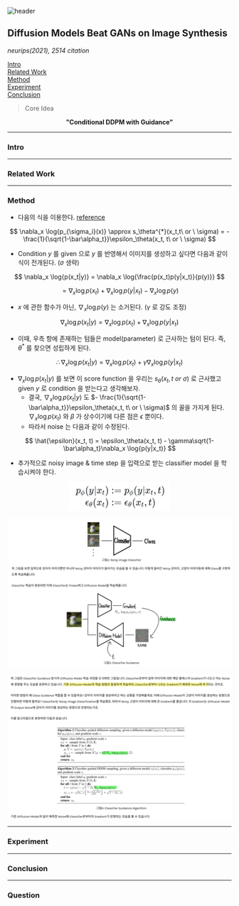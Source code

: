 ![header](https://capsule-render.vercel.app/api?type=waving&color=auto&height=80&section=header&text=Welcome%20Paper%20Review&fontSize=50)


## Diffusion Models Beat GANs on Image Synthesis
*neurips(2021), 2514 citation*

[Intro](#intro)</br>
[Related Work](#related-work)</br>
[Method](#method)</br>
[Experiment](#experiment)</br>
[Conclusion](#conclusion)</br>

> Core Idea
<div align=center>
<strong>"Conditional DDPM with Guidance"</strong></br>
</div>

***

### <strong>Intro</strong>


***

### <strong>Related Work</strong>


***

### <strong>Method</strong>
- 다음의 식을 이용한다. <a href='../../딥러닝 이론/Score-based-generative-model/Score-based-generative-model.md'>reference</a>

$$ \nabla_x \log{p_{\sigma_i}(x)} \approx s_\theta^{*}(x_t,t\ or \ \sigma) = - \frac{1}{\sqrt{1-\bar\alpha_t}}\epsilon_\theta(x_t, t\ or \ \sigma) $$

- Condition $y$ 를 given 으로 $y$ 를 반영해서 이미지를 생성하고 싶다면 다음과 같이 식이 전개된다. ($\sigma$ 생략)

$$ \nabla_x \log{p(x_t|y)} = \nabla_x \log{\frac{p(x_t)p(y|x_t)}{p(y)}}  $$ 

$$ = \nabla_x \log{p(x_t)} + \nabla_x \log{p(y|x_t)} - \nabla_x \log{p(y)} $$

- $x$ 에 관한 함수가 아닌, $\nabla_x \log{p(y)}$ 는 소거된다. ($\gamma$ 로 강도 조정)

$$ \nabla_x \log{p(x_t|y)} = \nabla_x \log{p(x_t)} + \nabla_x \log{p(y|x_t)} $$

- 이때, 우측 항에 존재하는 텀들은 model(parameter) 로 근사하는 텀이 된다. 즉, $\theta^*$ 를 찾으면 성립하게 된다. 

$$ \therefore \nabla_x \log{p(x_t|y)} = \nabla_x \log{p(x_t)} + \gamma\nabla_x \log{p(y|x_t)} $$

- $\nabla_x \log{p(x_t|y)}$ 를 보면 이 score function 을 우리는 $s_\theta(x_t,t\ or \ \sigma)$ 로 근사했고 given $y$ 로 condition 을 받는다고 생각해보자.
    - 결국, $\nabla_x \log{p(x_t|y)}$ 도 $- \frac{1}{\sqrt{1-\bar\alpha_t}}\epsilon_\theta(x_t, t\ or \ \sigma)$ 의 꼴을 가지게 된다. $\nabla_x \log{p(x_t)}$ 와 $\beta$ 가 상수이기에 다른 점은 $\epsilon$ 뿐이다.
    - 따라서 noise 는 다음과 같이 수정된다.

$$ \hat{\epsilon}(x_t, t) = \epsilon_\theta(x_t, t) - \gamma\sqrt{1-\bar\alpha_t}\nabla_x \log{p(y|x_t)} $$


- 추가적으로 noisy image & time step 을 입력으로 받는 classifier model 을 학습시켜야 한다.


<p align="center">
<img src='./img3.png'>
</p>

<p align="center">
<img src='./img1.png'>
</p>

<p align="center">
<img src='./img2.png'>
</p>



***

### <strong>Experiment</strong>


***

### <strong>Conclusion</strong>


***

### <strong>Question</strong>



